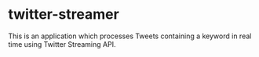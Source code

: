# twitter-streamer
This is an application which processes Tweets containing a keyword in real time using Twitter Streaming API.

